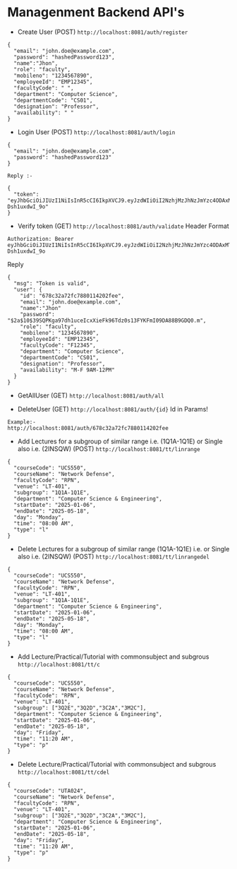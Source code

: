 # Managenment Backend API's

- Create User (POST)
  `http://localhost:8081/auth/register`

```
{
  "email": "john.doe@example.com", 
  "password": "hashedPassword123",
  "name":"Jhon", 
  "role": "faculty",
  "mobileno": "1234567890",
  "employeeId": "EMP12345",
  "facultyCode": " ",
  "department": "Computer Science",
  "departmentCode": "CS01",
  "designation": "Professor",
  "availability": " "
}
```

- Login User (POST)
  `http://localhost:8081/auth/login`

```
{
  "email": "john.doe@example.com",
  "password": "hashedPassword123"
}
```

```
Reply :-

{
  "token": "eyJhbGciOiJIUzI1NiIsInR5cCI6IkpXVCJ9.eyJzdWIiOiI2NzhjMzJhNzJmYzc4ODAxMTQyMDJmZWUiLCJleHAiOjE3MzkwNDEyODgsImlhdCI6MTczNzI0MTI4OH0.0qk2yd_S4AHjFYbma6FDSEigfNBq7B-Dsh1uxdwI_9o"
}
```

- Verify token (GET)
  `http://localhost:8081/auth/validate`
  Header Format

```
Authorization: Bearer eyJhbGciOiJIUzI1NiIsInR5cCI6IkpXVCJ9.eyJzdWIiOiI2NzhjMzJhNzJmYzc4ODAxMTQyMDJmZWUiLCJleHAiOjE3MzkwNDEyODgsImlhdCI6MTczNzI0MTI4OH0.0qk2yd_S4AHjFYbma6FDSEigfNBq7B-Dsh1uxdwI_9o

```

Reply

```
{
  "msg": "Token is valid",
  "user": {
    "id": "678c32a72fc7880114202fee",
    "email": "john.doe@example.com",
    "name":"Jhon"
    "password": "$2a$10$39SQPKga97dh1uceIcxXieFk96Tdz0s13FYKFmI09DA88B9GDQ0.m",
    "role": "faculty",
    "mobileno": "1234567890",
    "employeeId": "EMP12345",
    "facultyCode": "F12345",
    "department": "Computer Science",
    "departmentCode": "CS01",
    "designation": "Professor",
    "availability": "M-F 9AM-12PM"
  }
}
```

- GetAllUser (GET)
  `http://localhost:8081/auth/all`

- DeleteUser (GET)
  `http://localhost:8081/auth/{id}` Id in Params!

```
Example:-
http://localhost:8081/auth/678c32a72fc7880114202fee
```

- Add Lectures for a subgroup of similar range i.e. (1Q1A-1Q1E) or Single also i.e. (2INSQW) (POST) 
  `http://localhost:8081/tt/linrange`

```
{
  "courseCode": "UCS550",
  "courseName": "Network Defense",
  "facultyCode": "RPN",
  "venue": "LT-401",
  "subgroup": "1Q1A-1Q1E",
  "department": "Computer Science & Engineering",
  "startDate": "2025-01-06",
  "endDate": "2025-05-18",
  "day": "Monday",
  "time": "08:00 AM",
  "type": "l"
}
```

- Delete Lectures for a subgroup of similar range (1Q1A-1Q1E)  i.e.  or Single also i.e. (2INSQW) (POST)
  `http://localhost:8081/tt/linrangedel`

```
{
  "courseCode": "UCS550",
  "courseName": "Network Defense",
  "facultyCode": "RPN",
  "venue": "LT-401",
  "subgroup": "1Q1A-1Q1E",
  "department": "Computer Science & Engineering",
  "startDate": "2025-01-06",
  "endDate": "2025-05-18",
  "day": "Monday",
  "time": "08:00 AM",
  "type": "l"
}
```

- Add Lecture/Practical/Tutorial with commonsubject and subgrous 
`http://localhost:8081/tt/c`
```
{
  "courseCode": "UCS550",
  "courseName": "Network Defense",
  "facultyCode": "RPN",
  "venue": "LT-401",
  "subgroup": ["3Q2E","3Q2D","3C2A","3M2C"],
  "department": "Computer Science & Engineering",
  "startDate": "2025-01-06",
  "endDate": "2025-05-18",
  "day": "Friday",
  "time": "11:20 AM",
  "type": "p"
}
```


- Delete Lecture/Practical/Tutorial with commonsubject and subgrous 
`http://localhost:8081/tt/cdel`
```
{
  "courseCode": "UTA024",
  "courseName": "Network Defense",
  "facultyCode": "RPN",
  "venue": "LT-401",
  "subgroup": ["3Q2E","3Q2D","3C2A","3M2C"],
  "department": "Computer Science & Engineering",
  "startDate": "2025-01-06",
  "endDate": "2025-05-18",
  "day": "Friday",
  "time": "11:20 AM",
  "type": "p"
}
```